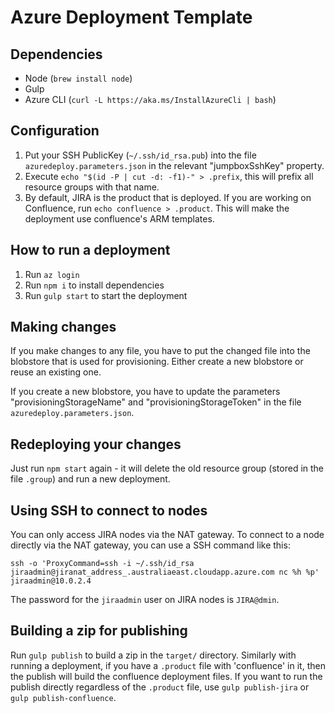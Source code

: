 # Azure Deployment Template

## Dependencies
* Node (`brew install node`)
* Gulp
* Azure CLI (`curl -L https://aka.ms/InstallAzureCli | bash`)

## Configuration
1. Put your SSH PublicKey (`~/.ssh/id_rsa.pub`) into the file `azuredeploy.parameters.json` in the relevant "jumpboxSshKey" property.
2. Execute `echo "$(id -P | cut -d: -f1)-" > .prefix`, this will prefix all resource groups with that name.
3. By default, JIRA is the product that is deployed. If you are working on Confluence, run `echo confluence > .product`. This will make the deployment use confluence's ARM templates.

## How to run a deployment
1. Run `az login`
2. Run `npm i` to install dependencies
3. Run `gulp start` to start the deployment

## Making changes
If you make changes to any file, you have to put the changed file into the blobstore that is used for provisioning.
Either create a new blobstore or reuse an existing one.

If you create a new blobstore, you have to update the parameters "provisioningStorageName" and "provisioningStorageToken"
in the file `azuredeploy.parameters.json`.

## Redeploying your changes
Just run `npm start` again - it will delete the old resource group (stored in the file `.group`) and run a new deployment.

## Using SSH to connect to nodes
You can only access JIRA nodes via the NAT gateway. To connect to a node directly via the NAT gateway, you can use a
SSH command like this:
```
ssh -o 'ProxyCommand=ssh -i ~/.ssh/id_rsa jiraadmin@jiranat_address_.australiaeast.cloudapp.azure.com nc %h %p' jiraadmin@10.0.2.4
```

The password for the `jiraadmin` user on JIRA nodes is `JIRA@dmin`.

## Building a zip for publishing
Run `gulp publish` to build a zip in the `target/` directory. Similarly with running a deployment, if you have a `.product` file with 'confluence' in it,
then the publish will build the confluence deployment files. If you want to run the publish directly regardless of the `.product` file,
use `gulp publish-jira` or `gulp publish-confluence`.
